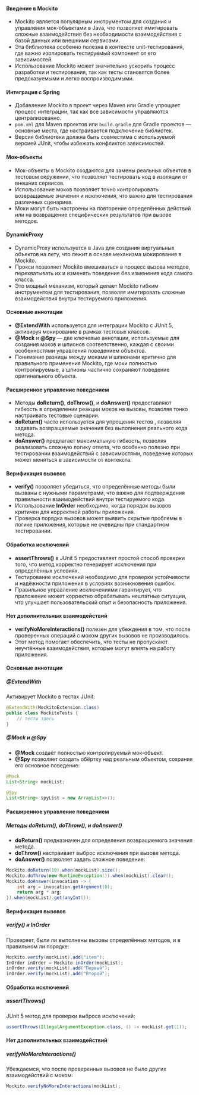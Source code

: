 
#### Введение в Mockito
- Mockito является популярным инструментом для создания и управления мок-объектами в Java, что позволяет имитировать сложные взаимодействия без необходимости взаимодействия с базой данных или внешними сервисами.
- Эта библиотека особенно полезна в контексте unit-тестирования, где важно изолировать тестируемый компонент от его зависимостей.
- Использование Mockito может значительно ускорить процесс разработки и тестирования, так как тесты становятся более предсказуемыми и легко воспроизводимыми.

#### Интеграция с Spring
- Добавление Mockito в проект через Maven или Gradle упрощает процесс интеграции, так как все зависимости управляются централизованно.
- `pom.xml` для Maven проектов или `build.gradle` для Gradle проектов — основные места, где настраивается подключение библиотек.
- Версия библиотеки должна быть совместима с используемой версией JUnit, чтобы избежать конфликтов зависимостей.

#### Мок-объекты
- Мок-объекты в Mockito создаются для замены реальных объектов в тестовом окружении, что позволяет тестировать код в изоляции от внешних сервисов.
- Использование моков позволяет точно контролировать возвращаемые значения и исключения, что важно для тестирования различных сценариев.
- Моки могут быть настроены на повторение определённых действий или на возвращение специфических результатов при вызове методов.

#### DynamicProxy
- DynamicProxy используется в Java для создания виртуальных объектов на лету, что лежит в основе механизма мокирования в Mockito.
- Прокси позволяет Mockito вмешиваться в процесс вызова методов, перехватывать их и изменять поведение без изменения кода самого класса.
- Это мощный механизм, который делает Mockito гибким инструментом для тестирования, позволяя имитировать сложные взаимодействия внутри тестируемого приложения.

#### Основные аннотации
- **@ExtendWith** используется для интеграции Mockito с JUnit 5, активируя мокирование в рамках тестовых классов.
- **@Mock** и **@Spy** — две ключевые аннотации, используемые для создания моков и шпионов соответственно, каждая с своими особенностями управления поведением объектов.
- Понимание разницы между моками и шпионами критично для правильного применения Mockito, где моки полностью контролируемые, а шпионы частично сохраняют поведение оригинального объекта.

#### Расширенное управление поведением
- Методы **doReturn()**, **doThrow()**, и **doAnswer()** предоставляют гибкость в определении реакции моков на вызовы, позволяя тонко настраивать тестовые сценарии.
- **doReturn()** часто используется для упрощения тестов , позволяя задавать возвращаемые значения без выполнения реального кода метода.
- **doAnswer()** предлагает максимальную гибкость, позволяя реализовать сложную логику ответа, что особенно полезно при тестировании взаимодействий с зависимостями, поведение которых может меняться в зависимости от контекста.

#### Верификация вызовов
- **verify()** позволяет убедиться, что определённые методы были вызваны с нужными параметрами, что важно для подтверждения правильности взаимодействий внутри тестируемого кода.
- Использование **InOrder** необходимо, когда порядок вызовов критичен для корректной работы приложения.
- Проверка порядка вызовов может выявить скрытые проблемы в логике приложения, которые не очевидны при стандартном тестировании.

#### Обработка исключений
- **assertThrows()** в JUnit 5 предоставляет простой способ проверки того, что метод корректно генерирует исключения при определённых условиях.
- Тестирование исключений необходимо для проверки устойчивости и надёжности приложения в условиях возникновения ошибок.
- Правильное управление исключениями гарантирует, что приложение может корректно обрабатывать нештатные ситуации, что улучшает пользовательский опыт и безопасность приложения.

#### Нет дополнительных взаимодействий
- **verifyNoMoreInteractions()** полезен для убеждения в том, что после проверенных операций с моком других вызовов не производилось.
- Этот метод помогает обеспечить, что тесты не пропускают неучтённые взаимодействия, которые могут влиять на работу приложения.


#### Основные аннотации

##### @ExtendWith

Активирует Mockito в тестах JUnit:

```java
@ExtendWith(MockitoExtension.class)
public class MockitoTests {
    // тесты здесь
}
```

##### @Mock и @Spy

- **@Mock** создаёт полностью контролируемый мок-объект.
- **@Spy** позволяет создать обёртку над реальным объектом, сохраняя его основное поведение:

```java
@Mock
List<String> mockList;

@Spy
List<String> spyList = new ArrayList<>();
```

#### Расширенное управление поведением

##### Методы doReturn(), doThrow(), и doAnswer()

- **doReturn()** предназначен для определения возвращаемого значения метода.
- **doThrow()** настраивает выброс исключения при вызове метода.
- **doAnswer()** позволяет задать сложное поведение:

```java
Mockito.doReturn(10).when(mockList).size();
Mockito.doThrow(new RuntimeException()).when(mockList).clear();
Mockito.doAnswer(invocation -> {
    int arg = invocation.getArgument(0);
    return arg * arg;
}).when(mockList).get(anyInt());
```

#### Верификация вызовов

##### verify() и InOrder

Проверяет, были ли выполнены вызовы определённых методов, и в правильном ли порядке:

```java
Mockito.verify(mockList).add("item");
InOrder inOrder = Mockito.inOrder(mockList);
inOrder.verify(mockList).add("Первый");
inOrder.verify(mockList).add("Второй");
```

#### Обработка исключений

##### assertThrows()

JUnit 5 метод для проверки выброса исключений:

```java
assertThrows(IllegalArgumentException.class, () -> mockList.get(1));
```

#### Нет дополнительных взаимодействий

##### verifyNoMoreInteractions()

Убеждаемся, что после проверенных вызовов не было других взаимодействий с моком:

```java
Mockito.verifyNoMoreInteractions(mockList);
```

